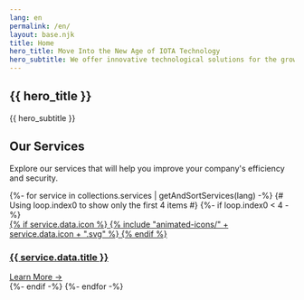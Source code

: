 ```yaml
---
lang: en
permalink: /en/
layout: base.njk
title: Home
hero_title: Move Into the New Age of IOTA Technology
hero_subtitle: We offer innovative technological solutions for the growth and development of your business.
---
```


<section class="hero-section">
  <div class="container" data-aos="fade-up">
    <h1>{{ hero_title }}</h1>
    <p class="section-title-p">{{ hero_subtitle }}</p>
  </div>
</section>

<section id="home-services" class="services-page-section">
    <div class="container">
        <div class="section-title" data-aos="fade-up">
            <h2>Our Services</h2>
            <p>Explore our services that will help you improve your company's efficiency and security.</p>
        </div>
        <div class="services-grid" data-aos="fade-up" data-aos-delay="200">
            {%- for service in collections.services | getAndSortServices(lang) -%}
                {# Using loop.index0 to show only the first 4 items #}
                {%- if loop.index0 < 4 -%}
                    <a href="{{ service.url }}" class="service-card glass-panel">
                        <div class="card-header">
                            <div class="card-icon">
                            {% if service.data.icon %}
                                {% include "animated-icons/" + service.data.icon + ".svg" %}
                            {% endif %}
                            </div>
                            <h3 class="card-title">{{ service.data.title }}</h3>
                        </div>
                        <div class="card-link">
                            Learn More →
                        </div>
                    </a>
                {%- endif -%}
            {%- endfor -%}
        </div>
    </div>
</section>